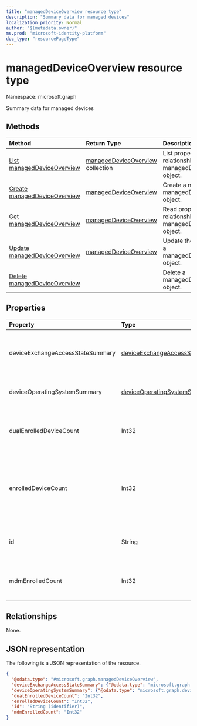 ```yaml
---
title: "managedDeviceOverview resource type"
description: "Summary data for managed devices"
localization_priority: Normal
author: "$(metadata.owner)"
ms.prod: "microsoft-identity-platform"
doc_type: "resourcePageType"
---
```


# managedDeviceOverview resource type

Namespace: microsoft.graph

Summary data for managed devices

## Methods

| Method                                                                        | Return Type                                                         | Description                                                          |
| :---------------------------------------------------------------------------- | :------------------------------------------------------------------ | :------------------------------------------------------------------- |
| [List managedDeviceOverview](../api/intune-manageddeviceoverview-list.md)     | [managedDeviceOverview](intune-managedDeviceOverview.md) collection | List properties and relationships of a managedDeviceOverview object. |
| [Create managedDeviceOverview](../api/intune-manageddeviceoverview-create.md) | [managedDeviceOverview](intune-managedDeviceOverview.md)            | Create a new managedDeviceOverview object.                           |
| [Get managedDeviceOverview](../api/intune-manageddeviceoverview-get.md)       | [managedDeviceOverview](intune-managedDeviceOverview.md)            | Read properties and relationships of a managedDeviceOverview object. |
| [Update managedDeviceOverview](../api/intune-manageddeviceoverview-update.md) | [managedDeviceOverview](intune-managedDeviceOverview.md)            | Update the properties of a managedDeviceOverview object.             |
| [Delete managedDeviceOverview](../api/intune-manageddeviceoverview-delete.md) |                                                                     | Delete a managedDeviceOverview object.                               |

## Properties

| Property                         | Type                                                                                 | Description                                                                          |
| :------------------------------- | :----------------------------------------------------------------------------------- | :----------------------------------------------------------------------------------- |
| deviceExchangeAccessStateSummary | [deviceExchangeAccessStateSummary](../resources/deviceexchangeaccessstatesummary.md) | Distribution of Exchange Access State in Intune                                      |
| deviceOperatingSystemSummary     | [deviceOperatingSystemSummary](../resources/deviceoperatingsystemsummary.md)         | Device operating system summary.                                                     |
| dualEnrolledDeviceCount          | Int32                                                                                | The number of devices enrolled in both MDM and EAS                                   |
| enrolledDeviceCount              | Int32                                                                                | Total enrolled device count. Does not include PC devices managed via Intune PC Agent |
| id                               | String                                                                               | Unique Identifier for the summary Read-only.                                         |
| mdmEnrolledCount                 | Int32                                                                                | The number of devices enrolled in MDM                                                |

## Relationships

None.

## JSON representation

The following is a JSON representation of the resource.

<!-- {
  "blockType": "resource",
  "keyProperty": "id",
  "@odata.type": "microsoft.graph.managedDeviceOverview",
  "baseType": "microsoft.graph.entity",
  "openType": False
}
-->

```json
{
  "@odata.type": "#microsoft.graph.managedDeviceOverview",
  "deviceExchangeAccessStateSummary": {"@odata.type": "microsoft.graph.deviceExchangeAccessStateSummary"},
  "deviceOperatingSystemSummary": {"@odata.type": "microsoft.graph.deviceOperatingSystemSummary"},
  "dualEnrolledDeviceCount": "Int32",
  "enrolledDeviceCount": "Int32",
  "id": "String (identifier)",
  "mdmEnrolledCount": "Int32"
}
```

